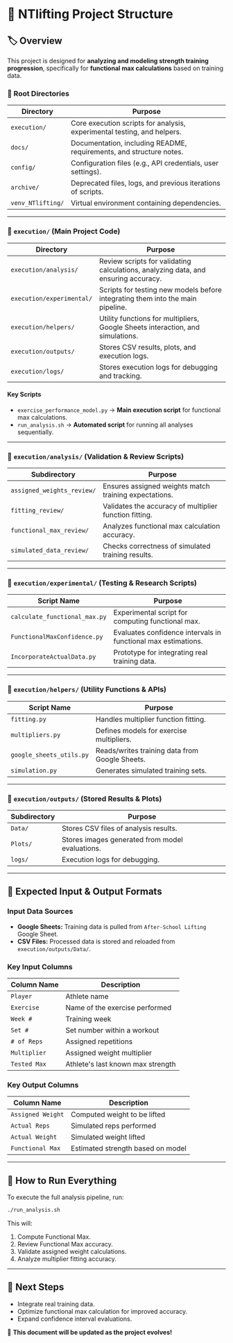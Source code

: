 # 📁 NTlifting Project Structure

## 🏷️ Overview
This project is designed for **analyzing and modeling strength training progression**, specifically for **functional max calculations** based on training data.

### **📂 Root Directories**
| Directory                  | Purpose |
|---------------------------|---------|
| `execution/`              | Core execution scripts for analysis, experimental testing, and helpers. |
| `docs/`                   | Documentation, including README, requirements, and structure notes. |
| `config/`                 | Configuration files (e.g., API credentials, user settings). |
| `archive/`                | Deprecated files, logs, and previous iterations of scripts. |
| `venv_NTlifting/`         | Virtual environment containing dependencies. |

---

### **📂 `execution/` (Main Project Code)**

| Directory                    | Purpose |
|-----------------------------|---------|
| `execution/analysis/`       | Review scripts for validating calculations, analyzing data, and ensuring accuracy. |
| `execution/experimental/`   | Scripts for testing new models before integrating them into the main pipeline. |
| `execution/helpers/`        | Utility functions for multipliers, Google Sheets interaction, and simulations. |
| `execution/outputs/`        | Stores CSV results, plots, and execution logs. |
| `execution/logs/`           | Stores execution logs for debugging and tracking. |

#### **Key Scripts**
- `exercise_performance_model.py` → **Main execution script** for functional max calculations.
- `run_analysis.sh` → **Automated script** for running all analyses sequentially.

---

### **📂 `execution/analysis/` (Validation & Review Scripts)**

| Subdirectory                 | Purpose |
|-----------------------------|---------|
| `assigned_weights_review/`  | Ensures assigned weights match training expectations. |
| `fitting_review/`           | Validates the accuracy of multiplier function fitting. |
| `functional_max_review/`    | Analyzes functional max calculation accuracy. |
| `simulated_data_review/`    | Checks correctness of simulated training results. |

---

### **📂 `execution/experimental/` (Testing & Research Scripts)**

| Script Name                         | Purpose |
|-------------------------------------|---------|
| `calculate_functional_max.py`       | Experimental script for computing functional max. |
| `FunctionalMaxConfidence.py`        | Evaluates confidence intervals in functional max estimations. |
| `IncorporateActualData.py`          | Prototype for integrating real training data. |

---

### **📂 `execution/helpers/` (Utility Functions & APIs)**

| Script Name                     | Purpose |
|---------------------------------|---------|
| `fitting.py`                    | Handles multiplier function fitting. |
| `multipliers.py`                 | Defines models for exercise multipliers. |
| `google_sheets_utils.py`         | Reads/writes training data from Google Sheets. |
| `simulation.py`                  | Generates simulated training sets. |

---

### **📂 `execution/outputs/` (Stored Results & Plots)**

| Subdirectory                | Purpose |
|----------------------------|---------|
| `Data/`                    | Stores CSV files of analysis results. |
| `Plots/`                   | Stores images generated from model evaluations. |
| `logs/`                    | Execution logs for debugging. |

---

## **📌 Expected Input & Output Formats**
### **Input Data Sources**
- **Google Sheets:** Training data is pulled from `After-School Lifting` Google Sheet.
- **CSV Files:** Processed data is stored and reloaded from `execution/outputs/Data/`.

### **Key Input Columns**
| Column Name        | Description |
|-------------------|-------------|
| `Player`         | Athlete name |
| `Exercise`       | Name of the exercise performed |
| `Week #`         | Training week |
| `Set #`          | Set number within a workout |
| `# of Reps`      | Assigned repetitions |
| `Multiplier`     | Assigned weight multiplier |
| `Tested Max`     | Athlete's last known max strength |

### **Key Output Columns**
| Column Name        | Description |
|-------------------|-------------|
| `Assigned Weight` | Computed weight to be lifted |
| `Actual Reps`     | Simulated reps performed |
| `Actual Weight`   | Simulated weight lifted |
| `Functional Max`  | Estimated strength based on model |

---

## **📌 How to Run Everything**
To execute the full analysis pipeline, run:
```bash
./run_analysis.sh
```
This will:
1. Compute Functional Max.
2. Review Functional Max accuracy.
3. Validate assigned weight calculations.
4. Analyze multiplier fitting accuracy.

---

## **📌 Next Steps**
- Integrate real training data.
- Optimize functional max calculation for improved accuracy.
- Expand confidence interval evaluations.

🚀 **This document will be updated as the project evolves!**


